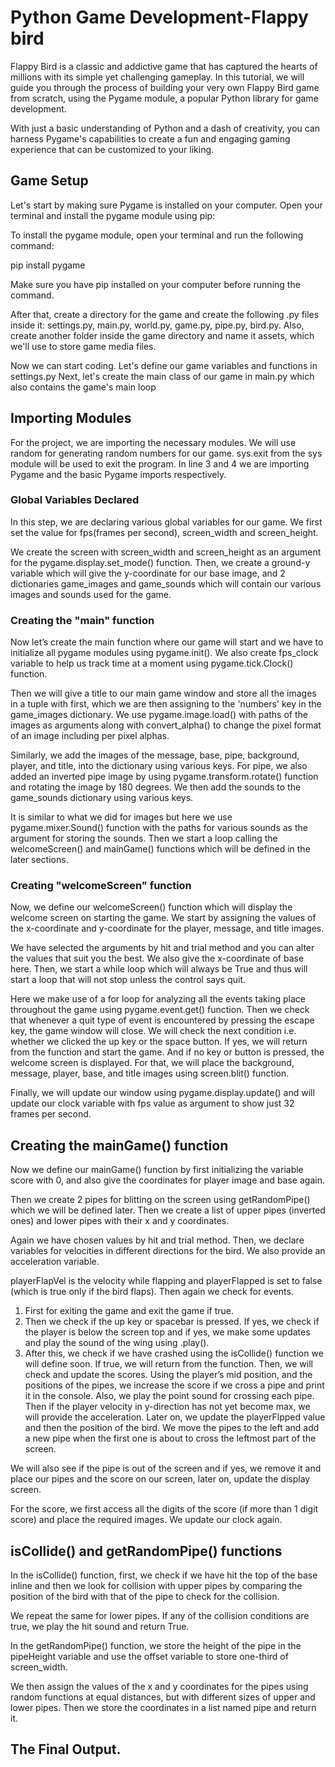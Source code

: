 # Python Game Development-Flappy bird

Flappy Bird is a classic and addictive game that has captured the hearts of millions with its simple yet challenging gameplay. In this tutorial, we will guide you through the process of building your very own Flappy Bird game from scratch, using the Pygame module, a popular Python library for game development.

With just a basic understanding of Python and a dash of creativity, you can harness Pygame's capabilities to create a fun and engaging gaming experience that can be customized to your liking.

## Game Setup
Let's start by making sure Pygame is installed on your computer. Open your terminal and install the pygame module using pip:

To install the pygame module, open your terminal and run the following command:


pip install pygame


Make sure you have pip installed on your computer before running the command.


After that, create a directory for the game and create the following .py files inside it: settings.py, main.py, world.py, game.py, pipe.py, bird.py. Also, create another folder inside the game directory and name it assets, which we'll use to store game media files.

Now we can start coding. Let's define our game variables and functions in settings.py
Next, let's create the main class of our game in main.py which also contains the game's main loop


## Importing Modules

For the project, we are importing the necessary modules. We will use random for generating random numbers for our game. sys.exit from the sys module will be used to exit the program. In line 3 and 4 we are importing Pygame and the basic Pygame imports respectively.

### Global Variables Declared
In this step, we are declaring various global variables for our game. We first set the value for fps(frames per second), screen_width and screen_height.

We create the screen with screen_width and screen_height as an argument for the pygame.display.set_mode() function. Then, we create a ground-y variable which will give the y-coordinate for our base image, and 2 dictionaries game_images and game_sounds which will contain our various images and sounds used for the game.

### Creating the "main" function
Now let’s create the main function where our game will start and we have to initialize all pygame modules using pygame.init(). We also create fps_clock variable to help us track time at a moment using pygame.tick.Clock() function.

Then we will give a title to our main game window and store all the images in a tuple with first, which we are then assigning to the 'numbers' key in the game_images dictionary. We use pygame.image.load() with paths of the images as arguments along with convert_alpha() to change the pixel format of an image including per pixel alphas.

Similarly, we add the images of the message, base, pipe, background, player, and title, into the dictionary using various keys. For pipe, we also added an inverted pipe image by using pygame.transform.rotate() function and rotating the image by 180 degrees. We then add the sounds to the game_sounds dictionary using various keys.

It is similar to what we did for images but here we use pygame.mixer.Sound() function with the paths for various sounds as the argument for storing the sounds. Then we start a loop calling the welcomeScreen() and mainGame() functions which will be defined in the later sections.

### Creating "welcomeScreen" function
Now, we define our welcomeScreen() function which will display the welcome screen on starting the game. We start by assigning the values of the x-coordinate and y-coordinate for the player, message, and title images.

We have selected the arguments by hit and trial method and you can alter the values that suit you the best. We also give the x-coordinate of base here. Then, we start a while loop which will always be True and thus will start a loop that will not stop unless the control says quit.

Here we make use of a for loop for analyzing all the events taking place throughout the game using pygame.event.get() function. Then we check that whenever a quit type of event is encountered by pressing the escape key, the game window will close.
We will check the next condition i.e. whether we clicked the up key or the space button. If yes, we will return from the function and start the game. And if no key or button is pressed, the welcome screen is displayed. For that, we will place the background, message, player, base, and title images using screen.blit() function.

Finally, we will update our window using pygame.display.update() and will update our clock variable with fps value as argument to show just 32 frames per second.

## Creating the mainGame() function
Now we define our mainGame() function by first initializing the variable score with 0, and also give the coordinates for player image and base again.

Then we create 2 pipes for blitting on the screen using getRandomPipe() which we will be defined later. Then we create a list of upper pipes (inverted ones) and lower pipes with their x and y coordinates.

Again we have chosen values by hit and trial method. Then, we declare variables for velocities in different directions for the bird. We also provide an acceleration variable.

playerFlapVel is the velocity while flapping and playerFlapped is set to false (which is true only if the bird flaps). Then again we check for events.

1. First for exiting the game and exit the game if true.
2. Then we check if the up key or spacebar is pressed. If yes, we check if the player is below the screen top and if yes, we make some updates and play the sound of the wing using .play().
3. After this, we check if we have crashed using the isCollide() function we will define soon. If true, we will return from the function.
Then, we will check and update the scores. Using the player’s mid position, and the positions of the pipes, we increase the score if we cross a pipe and print it in the console.
Also, we play the point sound for crossing each pipe. Then if the player velocity in y-direction has not yet become max, we will provide the acceleration.
Later on, we update the playerFlpped value and then the position of the bird. We move the pipes to the left and add a new pipe when the first one is about to cross the leftmost part of the screen.

We will also see if the pipe is out of the screen and if yes, we remove it and place our pipes and the score on our screen, later on, update the display screen.

For the score, we first access all the digits of the score (if more than 1 digit score) and place the required images. We update our clock again.

## isCollide() and getRandomPipe() functions
In the isCollide() function, first, we check if we have hit the top of the base inline and then we look for collision with upper pipes by comparing the position of the bird with that of the pipe to check for the collision.

We repeat the same for lower pipes. If any of the collision conditions are true, we play the hit sound and return True.

In the getRandomPipe() function, we store the height of the pipe in the pipeHeight variable and use the offset variable to store one-third of screen_width.

We then assign the values of the x and y coordinates for the pipes using random functions at equal distances, but with different sizes of upper and lower pipes. Then we store the coordinates in a list named pipe and return it.

## The Final Output.
